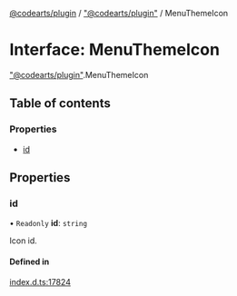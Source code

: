 [@codearts/plugin](../README.md) / ["@codearts/plugin"](../modules/_codearts_plugin_.md) / MenuThemeIcon

# Interface: MenuThemeIcon

["@codearts/plugin"](../modules/_codearts_plugin_.md).MenuThemeIcon

## Table of contents

### Properties

- [id](codearts_plugin_.MenuThemeIcon.md#id)

## Properties

### id

• `Readonly` **id**: `string`

Icon id.

#### Defined in

[index.d.ts:17824](https://github.com/xyz-fish/cloudide-plugin-api/blob/9927cd6/index.d.ts#L17824)
